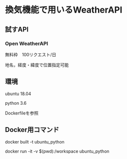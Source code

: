 # 換気機能で用いるWeatherAPI
## 試すAPI

### Open WeatherAPI

無料枠　100リクエスト/日

地名，経度・緯度で位置指定可能

## 環境
ubuntu 18.04

python 3.6

Dockerfileを参照 

## Docker用コマンド
docker built -t ubuntu_python

docker run -it -v $(pwd):/workspace ubuntu_python
